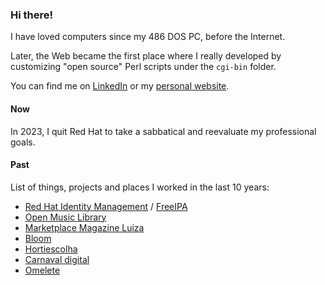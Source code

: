 ### Hi there!

I have loved computers since my 486 DOS PC, before the Internet. 

Later, the Web became the first place where I really developed by customizing "open source" Perl scripts under the `cgi-bin` folder.

You can find me on [LinkedIn](https://www.linkedin.com/in/armandoneto) or my [personal website](https://armandoneto.com/).

#### Now

In 2023, I quit Red Hat to take a sabbatical and reevaluate my professional goals. 

#### Past

List of things, projects and places I worked in the last 10 years:

* [Red Hat Identity Management](https://access.redhat.com/products/identity-management/) / [FreeIPA](https://freeipa.org/)
* [Open Music Library](https://web.archive.org/web/20200222234602/http://openmusiclibrary.org/)
* [Marketplace Magazine Luiza](https://diginomica.com/magazine-luiza-sets-out-marketplace-stall-with-apigee)
* [Bloom](https://web.archive.org/web/20200803200728/https://d3.do/en/projects/bloom)
* [Hortiescolha](https://web.archive.org/web/20160716183631/http://www.hortiescolha.com.br/)
* [Carnaval digital](http://web.archive.org/web/20140313222454/http://www.carnaval.vc/granderio)
* [Omelete](https://omelete.com.br/)
